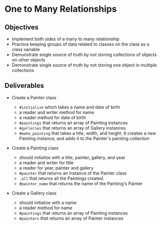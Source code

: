 # One to Many Relationships

## Objectives

* Implement both sides of a many to many relationship
* Practice keeping groups of data related to classes on the class as a class variable
* Demonstrate single source of truth by not storing collections of objects on other objects
* Demonstrate single source of truth by not storing one object in multiple collections

## Deliverables

* Create a Painter class
  * `#initialize` which takes a name and date of birth
  * a reader and writer method for name
  * a reader method for date of birth
  * `#paintings` that returns an array of Painting instances
  * `#galleries` that returns an array of Gallery instances
  * `#make_painting` that takes a title, width, and height. It creates a new Painting instance, and adds it to the Painter's painting collection

* Create a Painting class
  * should initialize with a title, painter, gallery, and year
  * a reader and writer for title
  * a reader for year, painter and gallery
  * `#painter` that returns an instance of the Painter class
  * `.all` that returns all the Paintings created.
  * `#painter_name` that returns the name of the Painting's Painter

* Create a Gallery class
  * should initialize with a name
  * a reader method for name
  * `#paintings` that returns an array of Painting instances
  * `#painters` that returns an array of Painter instances
